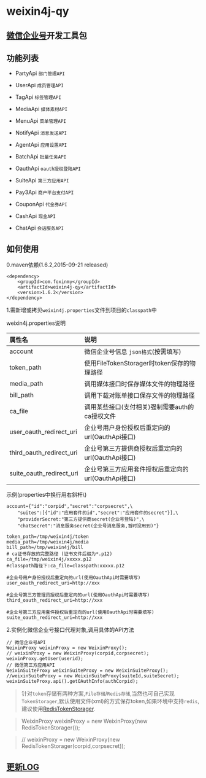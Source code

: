 weixin4j-qy
===========

[微信企业号](http://qydev.weixin.qq.com/wiki/index.php)开发工具包
---------------------------------------------------------------

功能列表
-------

  * PartyApi `部门管理API`
	
  * UserApi `成员管理API`
  
  * TagApi `标签管理API`
  
  * MediaApi `媒体素材API`
  
  * MenuApi `菜单管理API`
  
  * NotifyApi `消息发送API`
  
  * AgentApi `应用设置API`
  
  * BatchApi `批量任务API`
  
  * OauthApi `oauth授权登陆API`
  
  * SuiteApi `第三方应用API`
  
  * Pay3Api `商户平台支付API`
	
  * CouponApi `代金券API`
	
  * CashApi `现金API`
  
  * ChatApi `会话服务API`

如何使用
--------
0.maven依赖(1.6.2,2015-09-21 released)

	<dependency>
	    <groupId>com.foxinmy</groupId>
	    <artifactId>weixin4j-qy</artifactId>
	    <version>1.6.2</version>
	</dependency>
1.需新增或拷贝`weixin4j.properties`文件到项目的`classpath`中

weixin4j.properties说明

| 属性名       |       说明      |
| :---------- | :-------------- |
| account     | 微信企业号信息 `json格式`(按需填写) |
| token_path  | 使用FileTokenStorager时token保存的物理路径 |
| media_path  | 调用媒体接口时保存媒体文件的物理路径 |
| bill_path   	| 调用下载对账单接口保存文件的物理路径 |
| ca_file     	| 调用某些接口(支付相关)强制需要auth的ca授权文件 |
| user_oauth_redirect_uri     | 企业号用户身份授权后重定向的url(OauthApi接口) |
| third_oauth_redirect_uri	  | 企业号第三方提供商授权后重定向的url(OauthApi接口) |
| suite_oauth_redirect_uri     | 企业号第三方应用套件授权后重定向的url(OauthApi接口) |

示例(properties中换行用右斜杆\\)

	account={"id":"corpid","secret":"corpsecret",\
		"suites":[{"id":"应用套件的id","secret":"应用套件的secret"}],\
		"providerSecret:"第三方提供商secret(企业号登陆)",\
		"chatSecret":"消息服务secret(企业号消息服务,暂时没用到)"}
	
	token_path=/tmp/weixin4j/token
	media_path=/tmp/weixin4j/media
	bill_path=/tmp/weixin4j/bill
	# ca证书存放的完整路径 (证书文件后缀为*.p12)
	ca_file=/tmp/weixin4j/xxxxx.p12
	#classpath路径下:ca_file=classpath:xxxxx.p12
	
	#企业号用户身份授权后重定向的url(使用OauthApi时需要填写)
	user_oauth_redirect_uri=http://xxx
	
	#企业号第三方管理员授权后重定向的url(使用OauthApi时需要填写)
	third_oauth_redirect_uri=http://xxx
	
	#企业号第三方应用套件授权后重定向的url(使用OauthApi时需要填写)
	suite_oauth_redirect_uri=http://xxx

2.实例化微信企业号接口代理对象,调用具体的API方法

	// 微信企业号API
    WeixinProxy weixinProxy = new WeixinProxy();
    // weixinProxy = new WeixinProxy(corpid,corpsecret);
    weixinProxy.getUser(userid);
    // 微信第三方应用API
    WeixinSuiteProxy weixinSuiteProxy = new WeixinSuiteProxy();
    //weixinSuiteProxy = new WeixinSuiteProxy(suiteId,suiteSecret);
    weixinSuiteProxy.api().getOAuthInfo(authCorpid);

> 针对`token`存储有两种方案,`File存储`/`Redis存储`,当然也可自己实现`TokenStorager`,默认使用文件(xml)的方式保存token,如果环境中支持`redis`,建议使用[RedisTokenStorager](https://github.com/foxinmy/weixin4j/wiki/%E7%94%A8redis%E4%BF%9D%E5%AD%98token).

>   WeixinProxy weixinProxy = new WeixinProxy(new RedisTokenStorager());

>   // weixinProxy = new WeixinProxy(new RedisTokenStorager(corpid,corpsecret));

[更新LOG](./CHANGE.md)
----------------------